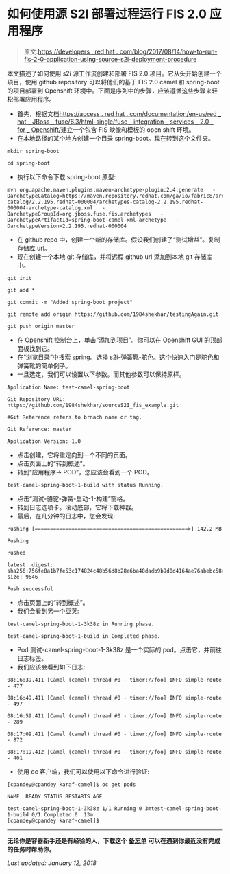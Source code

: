 # 如何使用源 S2I 部署过程运行 FIS 2.0 应用程序

> 原文:[https://developers . red hat . com/blog/2017/08/14/how-to-run-fis-2-0-application-using-source-s2i-deployment-procedure](https://developers.redhat.com/blog/2017/08/14/how-to-run-fis-2-0-application-using-source-s2i-deployment-procedure)

本文描述了如何使用 s2i 源工作流创建和部署 FIS 2.0 项目。它从头开始创建一个项目，使用 github repository 可以将他们的基于 FIS 2.0 camel 和 spring-boot 的项目部署到 Openshift 环境中。下面是序列中的步骤，应该遵循这些步骤来轻松部署应用程序。

*   首先，根据文档[https://access . red hat . com/documentation/en-us/red _ hat _ JBoss _ fuse/6.3/html-single/fuse _ integration _ services _ 2.0 _ for _ Openshift/](https://access.redhat.com/documentation/en-us/red_hat_jboss_fuse/6.3/html-single/fuse_integration_services_2.0_for_openshift/)建立一个包含 FIS 映像和模板的 open shift 环境。
*   在本地路径的某个地方创建一个目录 spring-boot。现在转到这个文件夹。

```
mkdir spring-boot

cd spring-boot
```

*   执行以下命令下载 spring-boot 原型:

```
mvn org.apache.maven.plugins:maven-archetype-plugin:2.4:generate   -DarchetypeCatalog=https://maven.repository.redhat.com/ga/io/fabric8/archetypes/archetypes-catalog/2.2.195.redhat-000004/archetypes-catalog-2.2.195.redhat-000004-archetype-catalog.xml   -DarchetypeGroupId=org.jboss.fuse.fis.archetypes   -DarchetypeArtifactId=spring-boot-camel-xml-archetype   -DarchetypeVersion=2.2.195.redhat-000004
```

*   在 github repo 中，创建一个新的存储库。假设我们创建了“测试增益”。复制存储库 url。
*   现在创建一个本地 git 存储库，并将远程 github url 添加到本地 git 存储库中。

```
git init

git add *

git commit -m "Added spring-boot project"

git remote add origin https://github.com/1984shekhar/testingAgain.git

git push origin master
```

*   在 Openshift 控制台上，单击“添加到项目”。你可以在 Openshift GUI 的顶部面板找到它。
*   在“浏览目录”中搜索 spring。选择 s2i-弹簧靴-驼色。这个快速入门是驼色和弹簧靴的简单例子。
*   一旦选定，我们可以设置以下参数。而其他参数可以保持原样。

```
Application Name: test-camel-spring-boot

Git Repository URL: https://github.com/1984shekhar/sourceS2I_fis_example.git

#Git Reference refers to brnach name or tag.

Git Reference: master

Application Version: 1.0
```

*   点击创建，它将重定向到一个不同的页面。
*   点击页面上的“转到概述”。
*   转到“应用程序-> POD”，您应该会看到一个 POD。

```
test-camel-spring-boot-1-build with status Running.
```

*   点击“测试-骆驼-弹簧-启动-1-构建”窗格。
*   转到日志选项卡。滚动底部，它将下载神器。
*   最后，在几分钟的日志中，您会发现:

```
Pushing [==================================================>] 142.2 MB

Pushing

Pushed

latest: digest: sha256:756fe8a1b7fe53c174824c48b56d8b28e6ba48dadb9b9d0d4164ae76abebc58a size: 9646

Push successful
```

*   点击页面上的“转到概述”。
*   我们会看到另一个豆荚:

```
test-camel-spring-boot-1-3k38z in Running phase.

test-camel-spring-boot-1-build in Completed phase.
```

*   Pod 测试-camel-spring-boot-1-3k38z 是一个实际的 pod。点击它，并前往日志标签。
*   我们应该会看到如下日志:

```
08:16:39.411 [Camel (camel) thread #0 - timer://foo] INFO simple-route - 477

08:16:49.411 [Camel (camel) thread #0 - timer://foo] INFO simple-route - 497

08:16:59.411 [Camel (camel) thread #0 - timer://foo] INFO simple-route - 289

08:17:09.411 [Camel (camel) thread #0 - timer://foo] INFO simple-route - 872

08:17:19.412 [Camel (camel) thread #0 - timer://foo] INFO simple-route - 401
```

*   使用 oc 客户端，我们可以使用以下命令进行验证:

```
[cpandey@cpandey karaf-camel]$ oc get pods

NAME  READY STATUS RESTARTS AGE

test-camel-spring-boot-1-3k38z 1/1 Running 0 3mtest-camel-spring-boot-1-build 0/1 Completed 0  13m
[cpandey@cpandey karaf-camel]$
```

* * *

**无论你是容器新手还是有经验的人，下载这个** [**备忘单**](https://developers.redhat.com/promotions/docker-cheatsheet/) **可以在遇到你最近没有完成的任务时帮助你。**

*Last updated: January 12, 2018*